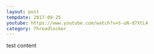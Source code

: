 ```yaml
---
layout: post
tempdate: 2017-09-25
youtube: https://www.youtube.com/watch?v=S-uN-d7XtL4
category: Threadlocker
---
```

test content